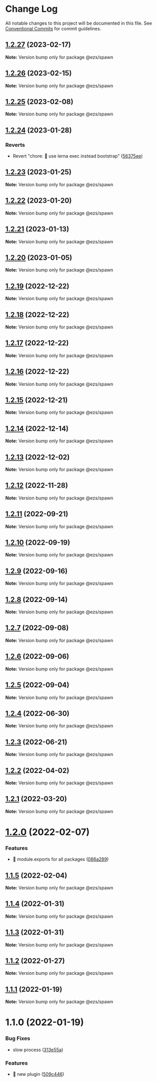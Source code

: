 # Change Log

All notable changes to this project will be documented in this file.
See [Conventional Commits](https://conventionalcommits.org) for commit guidelines.

## [1.2.27](https://github.com/Inist-CNRS/ezs/compare/@ezs/spawn@1.2.26...@ezs/spawn@1.2.27) (2023-02-17)

**Note:** Version bump only for package @ezs/spawn





## [1.2.26](https://github.com/Inist-CNRS/ezs/compare/@ezs/spawn@1.2.25...@ezs/spawn@1.2.26) (2023-02-15)

**Note:** Version bump only for package @ezs/spawn





## [1.2.25](https://github.com/Inist-CNRS/ezs/compare/@ezs/spawn@1.2.24...@ezs/spawn@1.2.25) (2023-02-08)

**Note:** Version bump only for package @ezs/spawn





## [1.2.24](https://github.com/Inist-CNRS/ezs/compare/@ezs/spawn@1.2.23...@ezs/spawn@1.2.24) (2023-01-28)


### Reverts

* Revert "chore: 🤖 use lerna exec instead bootstrap" ([56375ee](https://github.com/Inist-CNRS/ezs/commit/56375ee2bd7e9f69f61da3993ab569ca1c16c547))





## [1.2.23](https://github.com/Inist-CNRS/ezs/compare/@ezs/spawn@1.2.22...@ezs/spawn@1.2.23) (2023-01-25)

**Note:** Version bump only for package @ezs/spawn





## [1.2.22](https://github.com/Inist-CNRS/ezs/compare/@ezs/spawn@1.2.21...@ezs/spawn@1.2.22) (2023-01-20)

**Note:** Version bump only for package @ezs/spawn





## [1.2.21](https://github.com/Inist-CNRS/ezs/compare/@ezs/spawn@1.2.20...@ezs/spawn@1.2.21) (2023-01-13)

**Note:** Version bump only for package @ezs/spawn





## [1.2.20](https://github.com/Inist-CNRS/ezs/compare/@ezs/spawn@1.2.19...@ezs/spawn@1.2.20) (2023-01-05)

**Note:** Version bump only for package @ezs/spawn





## [1.2.19](https://github.com/Inist-CNRS/ezs/compare/@ezs/spawn@1.2.18...@ezs/spawn@1.2.19) (2022-12-22)

**Note:** Version bump only for package @ezs/spawn





## [1.2.18](https://github.com/Inist-CNRS/ezs/compare/@ezs/spawn@1.2.17...@ezs/spawn@1.2.18) (2022-12-22)

**Note:** Version bump only for package @ezs/spawn





## [1.2.17](https://github.com/Inist-CNRS/ezs/compare/@ezs/spawn@1.2.16...@ezs/spawn@1.2.17) (2022-12-22)

**Note:** Version bump only for package @ezs/spawn





## [1.2.16](https://github.com/Inist-CNRS/ezs/compare/@ezs/spawn@1.2.15...@ezs/spawn@1.2.16) (2022-12-22)

**Note:** Version bump only for package @ezs/spawn





## [1.2.15](https://github.com/Inist-CNRS/ezs/compare/@ezs/spawn@1.2.14...@ezs/spawn@1.2.15) (2022-12-21)

**Note:** Version bump only for package @ezs/spawn





## [1.2.14](https://github.com/Inist-CNRS/ezs/compare/@ezs/spawn@1.2.13...@ezs/spawn@1.2.14) (2022-12-14)

**Note:** Version bump only for package @ezs/spawn





## [1.2.13](https://github.com/Inist-CNRS/ezs/compare/@ezs/spawn@1.2.12...@ezs/spawn@1.2.13) (2022-12-02)

**Note:** Version bump only for package @ezs/spawn





## [1.2.12](https://github.com/Inist-CNRS/ezs/compare/@ezs/spawn@1.2.11...@ezs/spawn@1.2.12) (2022-11-28)

**Note:** Version bump only for package @ezs/spawn





## [1.2.11](https://github.com/Inist-CNRS/ezs/compare/@ezs/spawn@1.2.10...@ezs/spawn@1.2.11) (2022-09-21)

**Note:** Version bump only for package @ezs/spawn





## [1.2.10](https://github.com/Inist-CNRS/ezs/compare/@ezs/spawn@1.2.9...@ezs/spawn@1.2.10) (2022-09-19)

**Note:** Version bump only for package @ezs/spawn





## [1.2.9](https://github.com/Inist-CNRS/ezs/compare/@ezs/spawn@1.2.8...@ezs/spawn@1.2.9) (2022-09-16)

**Note:** Version bump only for package @ezs/spawn





## [1.2.8](https://github.com/Inist-CNRS/ezs/compare/@ezs/spawn@1.2.7...@ezs/spawn@1.2.8) (2022-09-14)

**Note:** Version bump only for package @ezs/spawn





## [1.2.7](https://github.com/Inist-CNRS/ezs/compare/@ezs/spawn@1.2.6...@ezs/spawn@1.2.7) (2022-09-08)

**Note:** Version bump only for package @ezs/spawn





## [1.2.6](https://github.com/Inist-CNRS/ezs/compare/@ezs/spawn@1.2.5...@ezs/spawn@1.2.6) (2022-09-06)

**Note:** Version bump only for package @ezs/spawn





## [1.2.5](https://github.com/Inist-CNRS/ezs/compare/@ezs/spawn@1.2.4...@ezs/spawn@1.2.5) (2022-09-04)

**Note:** Version bump only for package @ezs/spawn





## [1.2.4](https://github.com/Inist-CNRS/ezs/compare/@ezs/spawn@1.2.3...@ezs/spawn@1.2.4) (2022-06-30)

**Note:** Version bump only for package @ezs/spawn





## [1.2.3](https://github.com/Inist-CNRS/ezs/compare/@ezs/spawn@1.2.2...@ezs/spawn@1.2.3) (2022-06-21)

**Note:** Version bump only for package @ezs/spawn





## [1.2.2](https://github.com/Inist-CNRS/ezs/compare/@ezs/spawn@1.2.1...@ezs/spawn@1.2.2) (2022-04-02)

**Note:** Version bump only for package @ezs/spawn





## [1.2.1](https://github.com/Inist-CNRS/ezs/compare/@ezs/spawn@1.2.0...@ezs/spawn@1.2.1) (2022-03-20)

**Note:** Version bump only for package @ezs/spawn





# [1.2.0](https://github.com/Inist-CNRS/ezs/compare/@ezs/spawn@1.1.5...@ezs/spawn@1.2.0) (2022-02-07)


### Features

* 🎸 module.exports for all packages ([086a289](https://github.com/Inist-CNRS/ezs/commit/086a289ccbaa5c72ee7bc6652ab3c6c6b5578138))





## [1.1.5](https://github.com/Inist-CNRS/ezs/compare/@ezs/spawn@1.1.4...@ezs/spawn@1.1.5) (2022-02-04)

**Note:** Version bump only for package @ezs/spawn





## [1.1.4](https://github.com/Inist-CNRS/ezs/compare/@ezs/spawn@1.1.3...@ezs/spawn@1.1.4) (2022-01-31)

**Note:** Version bump only for package @ezs/spawn





## [1.1.3](https://github.com/Inist-CNRS/ezs/compare/@ezs/spawn@1.1.2...@ezs/spawn@1.1.3) (2022-01-31)

**Note:** Version bump only for package @ezs/spawn





## [1.1.2](https://github.com/Inist-CNRS/ezs/compare/@ezs/spawn@1.1.1...@ezs/spawn@1.1.2) (2022-01-27)

**Note:** Version bump only for package @ezs/spawn





## [1.1.1](https://github.com/Inist-CNRS/ezs/compare/@ezs/spawn@1.1.0...@ezs/spawn@1.1.1) (2022-01-19)

**Note:** Version bump only for package @ezs/spawn





# 1.1.0 (2022-01-19)


### Bug Fixes

* slow process ([313e55a](https://github.com/Inist-CNRS/ezs/commit/313e55a6534ba7607da4a09574423941b795d32d))


### Features

* 🎸 new plugin ([509c446](https://github.com/Inist-CNRS/ezs/commit/509c446b8a371e4ed7bb0dc3ee17b819f4f81c31))
